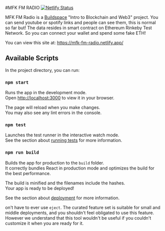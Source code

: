 #MFK FM RADIO
[![Netlify Status](https://api.netlify.com/api/v1/badges/be4a9731-e0ca-4d42-973e-5facc096bd10/deploy-status)](https://app.netlify.com/sites/mfk-fm-radio/deploys)

MFK FM Radio is a [Buildspace](https://buildspace.so/) "Intro to Blockchain and Web3" project. You can send youtube or spotify links and people can see them, this is normal so far but! The data resides in smart contract on Ethereum Rinkeby Test Network. So you can connect your wallet and spend some fake ETH!  

You can view this site at: https://mfk-fm-radio.netlify.app/

## Available Scripts

In the project directory, you can run:

### `npm start`

Runs the app in the development mode.\
Open [http://localhost:3000](http://localhost:3000) to view it in your browser.

The page will reload when you make changes.\
You may also see any lint errors in the console.

### `npm test`

Launches the test runner in the interactive watch mode.\
See the section about [running tests](https://facebook.github.io/create-react-app/docs/running-tests) for more information.

### `npm run build`

Builds the app for production to the `build` folder.\
It correctly bundles React in production mode and optimizes the build for the best performance.

The build is minified and the filenames include the hashes.\
Your app is ready to be deployed!

See the section about [deployment](https://facebook.github.io/create-react-app/docs/deployment) for more information.

on't have to ever use `eject`. The curated feature set is suitable for small and middle deployments, and you shouldn't feel obligated to use this feature. However we understand that this tool wouldn't be useful if you couldn't customize it when you are ready for it.

